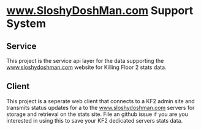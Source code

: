 # www.SloshyDoshMan.com Support System

## Service

This project is the service api layer for the data supporting the www.sloshydoshman.com website for Killing Floor 2 stats data.

## Client

This project is a seperate web client that connects to a KF2 admin site and transmits status updates for a to the www.sloshydoshman.com servers for storage and retrieval on the stats site. File an github issue if you are you interested in using this to save your KF2 dedicated servers stats data.